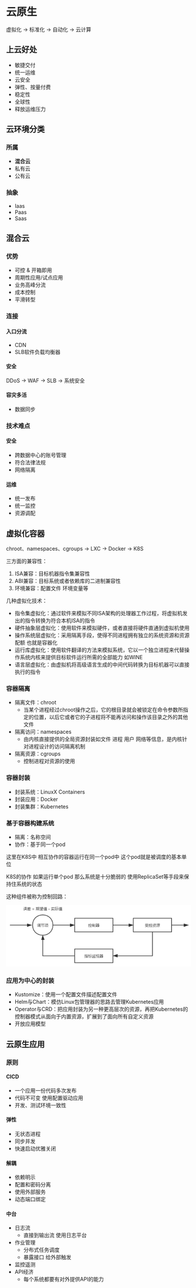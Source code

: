 # 云原生

虚拟化 -> 标准化 -> 自动化 -> 云计算

## 上云好处

- 敏捷交付
- 统一运维
- 云安全
- 弹性、按量付费
- 稳定性
- 全球性
- 释放运维压力

## 云环境分类

### 所属

- **混合云**
- 私有云
- 公有云

### 抽象

- Iaas
- Paas
- Saas

## 混合云

### 优势

- 可控 & 开箱即用
- 周期性应用/试点应用
- 业务高峰分流
- 成本控制
- 平滑转型

### 连接

#### 入口分流

- CDN
- SLB软件负载均衡器

#### 安全

DDoS -> WAF -> SLB -> 系统安全

#### 容灾多活

- 数据同步

### 技术难点

#### 安全

- 跨数据中心的账号管理
- 符合法律法规
- 网络隔离

#### 运维

- 统一发布
- 统一监控
- 资源调配

## 虚拟化容器

chroot、namespaces、cgroups -> LXC -> Docker -> K8S

三方面的兼容性：

1. ISA兼容：目标机器指令集兼容性
2. ABI兼容：目标系统或者依赖库的二进制兼容性
3. 环境兼容：配置文件 环境变量等

几种虚拟化技术：

- 指令集虚拟化：通过软件来模拟不同ISA架构的处理器工作过程，将虚拟机发出的指令转换为符合本机ISA的指令
- 硬件抽象层虚拟化：使用软件来模拟硬件，或者直接将硬件直通到虚拟机使用
- 操作系统层虚拟化：采用隔离手段，使得不同进程拥有独立的系统资源和资源配额 也就是容器化
- 运行库虚拟化：使用软件翻译的方法来模拟系统，它以一个独立进程来代替操作系统内核来提供目标软件运行所需的全部能力 如WINE
- 语言层虚拟化：由虚拟机将高级语言生成的中间代码转换为目标机器可以直接执行的指令

### 容器隔离

- 隔离文件：chroot
  - 当某个进程经过chroot操作之后，它的根目录就会被锁定在命令参数所指定的位置，以后它或者它的子进程将不能再访问和操作该目录之外的其他文件
- 隔离访问：namespaces
  - 由内核直接提供的全局资源封装如文件 进程 用户 网络等信息，是内核针对进程设计的访问隔离机制
- 隔离资源：cgroups
  - 控制进程对资源的使用

### 容器封装

- 封装系统：LinuxX Containers
- 封装应用：Docker
- 封装集群：Kubernetes

### 基于容器构建系统

- 隔离：名称空间
- 协作：基于同一个pod

这里在K8S中 相互协作的容器运行在同一个pod中 这个pod就是被调度的基本单位

K8S的协作 如果运行单个pod 那么系统是十分脆弱的 使用ReplicaSet等手段来保持住系统的状态

这种组件被称为控制回路：

![20201126163527](/assets/20201126163527.png)

### 应用为中心的封装

- Kustomize：使用一个配置文件描述配置文件
- Helm与Chart：模仿Linux包管理器的思路去管理Kubernetes应用
- Operator与CRD：把应用封装为另一种更高层次的资源，再把Kubernetes的控制器模式从面向于内置资源，扩展到了面向所有自定义资源
- 开放应用模型

## 云原生应用

### 原则

#### CICD

- 一个应用一份代码多次发布
- 代码不可变 使用配置驱动应用
- 开发、测试环境一致性

#### 弹性

- 无状态进程
- 同步并发
- 快速启动优雅关闭

#### 解耦

- 依赖明示
- 配置和密码分离
- 使用外部服务
- 动态端口绑定

#### 中台

- 日志流
  - 直接到输出流 使用日志平台
- 作业管理
  - 分布式任务调度
  - 暴露接口 给外部触发
- 监控遥测
- API经济
  - 每个系统都要有对外提供API的能力
